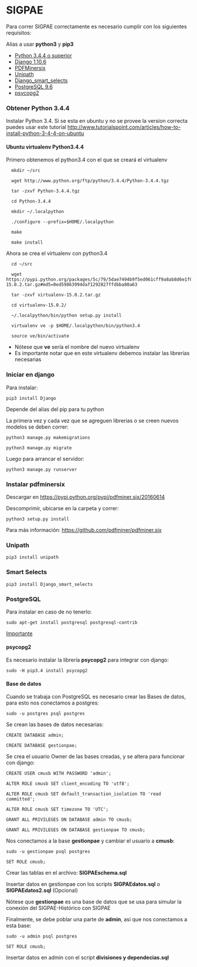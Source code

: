 # SIGPAE

Para correr SIGPAE correctamente es necesario cumplir con los siguientes requisitos:

  Alias a usar **python3** y **pip3**

  - [Python 3.4.4 o superior](#obtener-python-344)
  - [Django 1.10.6](#iniciar-en-django)
  - [PDFMinersix](#instalar-pdfminersix)
  - [Unipath](#unipath)
  - [Django_smart_selects](#smart-selects)
  - [PostgreSQL 9.6](#postgresql)
  - [psycopg2](#psycopg2)

### Obtener Python 3.4.4

Instalar Python 3.4. Si se esta en ubuntu y no se provee la version correcta puedes usar este tutorial
http://www.tutorialspoint.com/articles/how-to-install-python-3-4-4-on-ubuntu


  #### Ubuntu virtualenv Python3.4.4

Primero obtenemos el python3.4 con el que se creará el virtualenv

      mkdir ~/src

      wget http://www.python.org/ftp/python/3.4.4/Python-3.4.4.tgz

      tar -zxvf Python-3.4.4.tgz

      cd Python-3.4.4

      mkdir ~/.localpython

      ./configure --prefix=$HOME/.localpython

      make

      make install

Ahora se crea el virtualenv con python3.4

      cd ~/src

      wget https://pypi.python.org/packages/5c/79/5dae7494b9f5ed061cff9a8ab8d6e1f02db352f3facf907d9eb614fb80e9/virtualenv-15.0.2.tar.gz#md5=0ed59863994daf1292827ffdbba80a63

      tar -zxvf virtualenv-15.0.2.tar.gz

      cd virtualenv-15.0.2/

      ~/.localpython/bin/python setup.py install

      virtualenv ve -p $HOME/.localpython/bin/python3.4

      source ve/bin/activate  

  - Nótese que **ve** sería el nombre del nuevo virtualenv
  - Es importante notar que en este virtualenv debemos instalar las librerías necesarias

### Iniciar en django

Para instalar:

    pip3 install Django

  Depende del alias del pip para tu python

La primera vez y cada vez que se agreguen librerias o se creen nuevos modelos se deben correr:

    python3 manage.py makemigrations 
    
    python3 manage.py migrate

Luego para arrancar el servidor:

    python3 manage.py runserver

### Instalar pdfminersix

  Descargar en https://pypi.python.org/pypi/pdfminer.six/20160614

  Descomprimir, ubicarse en la carpeta y correr:

    python3 setup.py install

  Para más información: https://github.com/pdfminer/pdfminer.six
	
### Unipath
  
    pip3 install unipath

### Smart Selects

    pip3 install Django_smart_selects

### PostgreSQL
  
  Para instalar en caso de no tenerlo:

    sudo apt-get install postgresql postgresql-contrib

  [Importante](#base-de-datos)

  #### psycopg2
  Es necesario instalar la librería **psycopg2** para integrar con django:

    sudo -H pip3.4 install psycopg2

#### Base de datos

  Cuando se trabaja con PostgreSQL es necesario crear las Bases de datos, para esto nos conectamos a postgres:

    sudo -u postgres psql postgres

  Se crean las bases de datos necesarias:

    CREATE DATABASE admin;

    CREATE DATABASE gestionpae;

  Se crea el usuario Owner de las bases creadas, y se altera para funcionar con django:

    CREATE USER cmusb WITH PASSWORD 'admin';

    ALTER ROLE cmusb SET client_encoding TO 'utf8';

    ALTER ROLE cmusb SET default_transaction_isolation TO 'read committed';

    ALTER ROLE cmusb SET timezone TO 'UTC';

    GRANT ALL PRIVILEGES ON DATABASE admin TO cmusb;

    GRANT ALL PRIVILEGES ON DATABASE gestionpae TO cmusb;

  Nos conectamos a la base **gestionpae** y cambiar el usuario a **cmusb**:

    sudo -u gestionpae psql postgres  

    SET ROLE cmusb;

  Crear las tablas en el archivo: **SIGPAEschema.sql**

  Insertar datos en gestionpae con los scripts **SIGPAEdatos.sql** o **SIGPAEdatos2.sql** (Opcional)

  Nótese que **gestionpae** es una base de datos que se usa para simular la conexión del SIGPAE-Histórico con SIGPAE

  Finalmente, se debe poblar una parte de **admin**, así que nos conectamos a esta base:

    sudo -u admin psql postgres  

    SET ROLE cmusb;  

  Insertar datos en admin con el script **divisiones y dependecias.sql**
